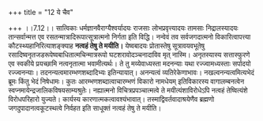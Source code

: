 +++
title = "12 ये चैव"

+++
।।7.12।। सात्विकाः धर्मज्ञानवैराग्यैश्वर्यादयः राजसाः लोभप्रवृत्त्यादयः
तामसाः निद्रालस्यादयः तान्सर्वान्मत्त एव रसतन्मात्रादिरूपात्सूत्रात्मनो
निर्गता इति विद्धि। नन्वेवं तव सर्वजगदात्मनो विकारित्वापत्त्या
कौटस्थ्यहानिरित्याशङ्क्याह **नत्वहं तेषु ते मयीति।** येष्वबादयः
प्रोतास्तेषु सूत्रावयवभूतेषु रसादिष्वनृतजडरूपेष्वबाधितात्मचिन्मात्ररूपो
घटशरावोदञ्चनादाविव मृत् नास्मि। अनृतस्यास्य सत्तास्फुरणे एव स्वकीये
प्रयच्छामि नत्वनृतात्मा भवामीत्यर्थः। ते तु मय्येवाध्यस्ता मदनन्याः यथा
रज्ज्वामध्यस्ताः सर्पादयो रज्ज्वनन्याः। तदनन्यत्वमारम्भणशब्दादिभ्यः
इतिन्यायात्। अनन्यत्वं व्यतिरेकेणाभावः। नखल्वनन्यत्वमित्यभेदं ब्रूमः
किंतु भेदं निषेधामः। कुतः आरम्भणशब्दात्वाचारम्भणं विकारो नामधेयम्
इतिविकारस्य वागालम्बनत्वेन स्वप्नमायेन्द्रजालिकविषयसाम्यश्रुतेः।
नह्यात्मनो विचित्रप्रपञ्चात्मत्वे ते मयीत्यंशाविरोधेऽपि नत्वहं
तेष्वित्यंशे विरोधपरिहारो युज्यते। कार्यस्य कारणात्मकत्वावश्यंभावात्।
तस्माद्विवर्तवादाश्रयेणैव ब्रह्मणो जगदुपादानत्वकूटस्थत्वे निर्वहत इति
साधूक्तं नत्वहं तेषु ते मयीति।
